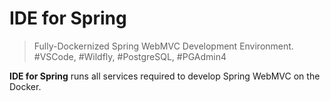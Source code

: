 # IDE for Spring

> Fully-Dockernized Spring WebMVC Development Environment.  
> \#VSCode, \#Wildfly, \#PostgreSQL, \#PGAdmin4

**IDE for Spring** runs all services required to develop Spring WebMVC
on the Docker.
